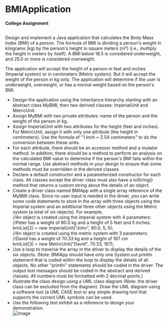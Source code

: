 # BMIApplication
**College Assignment**</br>
##
Design and implement a Java application that calculates the Body Mass Index (BMI) of a person. The formula of BMI is dividing a person's weight in kilograms (kg) by the person's height in square meters (m²) (i.e., multiply the height in meters by itself). A BMI below 18.5 is considered underweight, and 25.0 or more is considered overweight.</br>

The application will accept the height of a person in feet and inches (Imperial system) or in centimeters (Metric system). But it will accept the weight of the person in kg only. The application will determine if the user is underweight, overweight, or has a normal weight based on the person's BMI.</br>
- Design the application using the inheritance hierarchy starting with an abstract class MyBMI, then two derived classes: ImperialUnit and MetricUnit.</br>
- Assign MyBMI with two private attributes: name of the person and the weight of the person in kg.</br>
- Assign ImperialUnit with two attributes for the height (feet and inches). For MetricUnit, assign it with only one attribute (the height in centimeters). Use the formula of "1 inch = 2.54 centimeters" to do the conversion between these units.</br>
- For each attribute, there should be an accessor method and a mutator method. In addition, there should be a method to perform an analysis on the calculated BMI value to determine if the person's BMI falls within the normal range. Use abstract methods in your design to ensure that some methods must be overridden in the derived classes</br>
- Declare a default constructor and a parameterized constructor for each class. All classes except the driver class must also have a toString() method that returns a custom string about the details of an object.</br>
- Create a driver class named BMIApp with a single array reference of the MyBMI class. Since no user input is needed in the driver, you can write some code statements to store in the array with three objects using the Imperial system and an additional three other objects using the Metric system (a total of six objects). For example,</br>
//An object is created using the imperial system with 4 parameters:</br>
//Peter has a weight of 80.0 kg and a height of 5 feet and 5 inches.</br>
bmiList[2] = new ImperialUnit("John", 80.0, 5, 5);</br>
//An object is created using the metric system with 3 parameters:</br>
//David has a weight of 70.33 kg and a height of 167 cm</br>
bmiList[3] = new MetricUnit("David", 70.33, 167);</br>
- Use a loop to traverse the array in the driver to display the details of the six objects. (Note: BMIApp should have only one System.out.println statement that is coded within the loop to display the details of all objects. No other "println" statements should be coded in the driver. The output text messages should be coded in the abstract and derived classes. All numbers must be formatted with 2 decimal points.)</br>
- Illustrate the class design using a UML class diagram (Note: the driver class can be excluded from the diagram). Draw the UML diagram using a software tool (a UML CASE tool or any simple drawing tool that supports the correct UML symbols can be used. </br>
- Use the following test exhibit as a reference to design your demonstration.</br>
![image](https://github.com/SnazzyNivesh522/BMIApplication/assets/115729819/cb4f8ffd-de07-4974-9476-f5a7bdfc849f)
